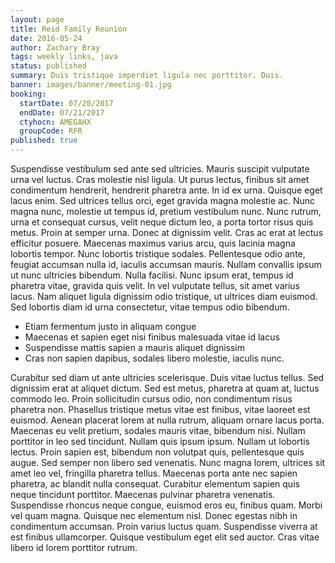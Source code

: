 ```yaml
---
layout: page
title: Reid Family Reunion
date: 2016-05-24
author: Zachary Bray
tags: weekly links, java
status: published
summary: Duis tristique imperdiet ligula nec porttitor. Duis.
banner: images/banner/meeting-01.jpg
booking:
  startDate: 07/20/2017
  endDate: 07/21/2017
  ctyhocn: AMEGAHX
  groupCode: RFR
published: true
---
```

Suspendisse vestibulum sed ante sed ultricies. Mauris suscipit vulputate urna vel luctus. Cras molestie nisl ligula. Ut purus lectus, finibus sit amet condimentum hendrerit, hendrerit pharetra ante. In id ex urna. Quisque eget lacus enim. Sed ultrices tellus orci, eget gravida magna molestie ac. Nunc magna nunc, molestie ut tempus id, pretium vestibulum nunc.
Nunc rutrum, urna et consequat cursus, velit neque dictum leo, a porta tortor risus quis metus. Proin at semper urna. Donec at dignissim velit. Cras ac erat at lectus efficitur posuere. Maecenas maximus varius arcu, quis lacinia magna lobortis tempor. Nunc lobortis tristique sodales. Pellentesque odio ante, feugiat accumsan nulla id, iaculis accumsan mauris. Nullam convallis ipsum ut nunc ultricies bibendum. Nulla facilisi. Nunc ipsum erat, tempus id pharetra vitae, gravida quis velit. In vel vulputate tellus, sit amet varius lacus. Nam aliquet ligula dignissim odio tristique, ut ultrices diam euismod. Sed lobortis diam id urna consectetur, vitae tempus odio bibendum.

* Etiam fermentum justo in aliquam congue
* Maecenas et sapien eget nisi finibus malesuada vitae id lacus
* Suspendisse mattis sapien a mauris aliquet dignissim
* Cras non sapien dapibus, sodales libero molestie, iaculis nunc.

Curabitur sed diam ut ante ultricies scelerisque. Duis vitae luctus tellus. Sed dignissim erat at aliquet dictum. Sed est metus, pharetra at quam at, luctus commodo leo. Proin sollicitudin cursus odio, non condimentum risus pharetra non. Phasellus tristique metus vitae est finibus, vitae laoreet est euismod. Aenean placerat lorem at nulla rutrum, aliquam ornare lacus porta. Maecenas eu velit pretium, sodales mauris vitae, bibendum nisi. Nullam porttitor in leo sed tincidunt.
Nullam quis ipsum ipsum. Nullam ut lobortis lectus. Proin sapien est, bibendum non volutpat quis, pellentesque quis augue. Sed semper non libero sed venenatis. Nunc magna lorem, ultrices sit amet leo vel, fringilla pharetra tellus. Maecenas porta ante nec sapien pharetra, ac blandit nulla consequat. Curabitur elementum sapien quis neque tincidunt porttitor. Maecenas pulvinar pharetra venenatis. Suspendisse rhoncus neque congue, euismod eros eu, finibus quam. Morbi vel quam magna. Quisque nec elementum nisl. Donec egestas nibh in condimentum accumsan. Proin varius luctus quam. Suspendisse viverra at est finibus ullamcorper. Quisque vestibulum eget elit sed auctor. Cras vitae libero id lorem porttitor rutrum.
